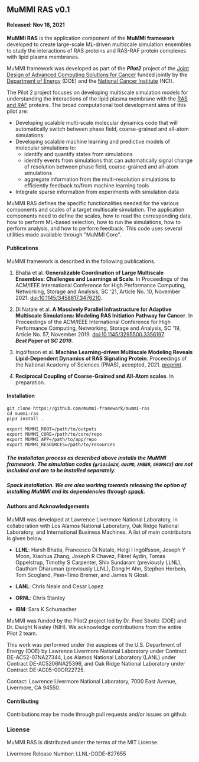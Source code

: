 ## MuMMI RAS v0.1
#### Released: Nov 16, 2021

<b>MuMMI RAS</b> is the application component of the <b>MuMMI framework</b> 
developed to create large-scale ML-driven multiscale simulation ensembles to 
study the interactions of RAS proteins and RAS-RAF protein complexes with lipid 
plasma membranes.

MuMMI framework was developed as part of the <b><i>Pilot2</b></i> project of the 
[Joint Design of Advanced Computing Solutions for Cancer](https://cbiit.cancer.gov/ncip/hpc/jdacs4c)
funded jointly by the [Department of Energy](http://www.doe.gov) (DOE) and the 
[National Cancer Institute](http://www.cancer.gov) (NCI).
 
The Pilot 2 project focuses on developing multiscale simulation models for 
understanding the interactions of the lipid plasma membrane with the 
[RAS and RAF](https://www.cancer.gov/research/key-initiatives/ras) proteins. The broad computational tool development 
aims of this pilot are: 
* Developing scalable multi-scale molecular dynamics code that will automatically switch between phase field, coarse-grained and all-atom simulations. 
* Developing scalable machine learning and predictive models of molecular simulations to: 
    * identify and quantify states from simulations 
    * identify events from simulations that can automatically signal change of resolution between phase field, coarse-grained and all-atom simulations 
    * aggregate information from the multi-resolution simulations to efficiently feedback to/from machine learning tools
* Integrate sparse information from experiments with simulation data

MuMMI RAS defines the specific functionalities needed for the various components 
and scales of a target multiscale simulation. The application components need to 
define the scales, how to read the corresponding data, how to perform ML-based 
selection, how to run the simulations, how to perform analysis, and how to perform 
feedback. This code uses several utilities made available through "MuMMI Core".

#### Publications

MuMMI framework is described in the following publications.

1. Bhatia et al. <b>Generalizable Coordination of Large Multiscale Ensembles: Challenges and Learnings at Scale</b>.
   In Proceedings of the ACM/IEEE International Conference for High Performance Computing, Networking, Storage and Analysis, SC '21, 
   Article No. 10, November 2021.
   [doi:10.1145/3458817.3476210](https://doi.org/10.1145/3458817.3476210).

2. Di Natale et al. <b>A Massively Parallel Infrastructure for Adaptive Multiscale Simulations: Modeling RAS Initiation Pathway for Cancer</b>.
   In Proceedings of the ACM/IEEE International Conference for High Performance Computing, Networking, Storage and Analysis, SC '19, Article No. 57, November 2019. 
   [doi:10.1145/3295500.3356197](https://doi.org/10.1145/3295500.3356197).
   <br/><b><i>Best Paper at SC 2019</i></b>.

3. Ingólfsson et al. <b>Machine Learning-driven Multiscale Modeling Reveals Lipid-Dependent Dynamics of RAS Signaling Protein</b>.
   Proceedings of the National Academy of Sciences (PNAS), accepted, 2021. [preprint](https://www.researchsquare.com/article/rs-50842/v1).

4. <b>Reciprocal Coupling of Coarse-Grained and All-Atom scales</b>. In preparation.


#### Installation
```
git clone https://github.com/mummi-framework/mummi-ras
cd mummi-ras
pip3 install .

export MUMMI_ROOT=/path/to/outputs
export MUMMI_CORE=/path/to/core/repo
export MUMMI_APP=/path/to/app/repo
export MUMMI_RESOURCES=/path/to/resources
```

##### The installaton process as described above installs the MuMMI framework. The simulation codes (`gridsim2d`, `ddcMD`, `AMBER`, `GROMACS`) are not included and are to be installed separately.

##### Spack installation. We are also working towards releasing the option of installing MuMMI and its dependencies through [spack](https://github.com/spack/spack).


#### Authors and Acknowledgements
MuMMI was developed at Lawrence Livermore National Laboratory, in collaboration 
with Los Alamos National Laboratory, Oak Ridge National Laboratory, and International Business Machines. A 
list of main contributors is given below.

* <b>LLNL</b>:
Harsh Bhatia, Francesco Di Natale, Helgi I Ingólfsson, Joseph Y Moon, Xiaohua Zhang, 
Joseph R Chavez, Fikret Aydin, Tomas Oppelstrup, Timothy S Carpenter, 
Shiv Sundaram (previously LLNL), Gautham Dharuman (previously LLNL), 
Dong H Ahn, Stephen Herbein, Tom Scogland, Peer-Timo Bremer, and James N Glosli.   

* <b>LANL</b>:
Chris Neale and Cesar Lopez

* <b>ORNL</b>:
Chris Stanley

* <b>IBM</b>:
Sara K Schumacher


MuMMI was funded by the Pilot2 project led by Dr. Fred Streitz (DOE) and 
Dr. Dwight Nissley (NIH). We acknowledge contributions from the entire
Pilot 2 team.

This work was performed under the auspices of the U.S. Department of Energy (DOE) by Lawrence Livermore National Laboratory under Contract DE-AC52-07NA27344, Los Alamos National Laboratory (LANL) under Contract DE-AC5206NA25396, and Oak Ridge National Laboratory under Contract DE-AC05-00OR22725.

Contact: Lawrence Livermore National Laboratory, 7000 East Avenue, Livermore, CA 94550.

#### Contributing

Contributions may be made through pull requests and/or issues on github.

### License

MuMMI RAS is distributed under the terms of the MIT License.

Livermore Release Number: LLNL-CODE-827655
